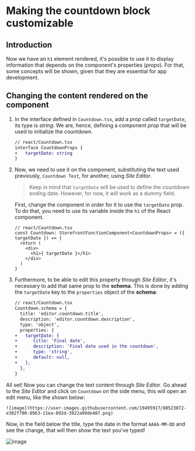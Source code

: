 # Making the countdown block customizable

## Introduction

Now we have an `h1` element rendered, it's possible to use it to display information that depends on the component's properties (*props*). For that, some concepts will be shown, given that they are essential for app development. 

## Changing the content rendered on the component

1. In the interface defined in `Countdown.tsx`, add a *prop* called `targetDate`, its type is *string*. We are, hence, defining a component *prop* that will be used to initialize the countdown.

    ```diff
    // react/Countdown.tsx
    interface CountdownProps {
    +   targetDate: string    
    }
    ```

2. Now, we need to use it on the component, substituting the text used previously, `Countdown Test`, for another, using *Site Editor*.

    >Keep in mind that `targetDate` will be used to define the countdown ending date. However, for now, it will work as a dummy field.

    First, change the component in order for it to use the `targetDate` prop. To do that, you need to use its variable inside the `h1` of the React component.

    ```tsx
    // react/Countdown.tsx
    const Countdown: StorefrontFunctionComponent<CountdownProps> = ({ targetDate }) => {
      return (
        <div>
          <h1>{ targetDate }</h1>
        </div>
      ) 
    }
    ```

3. Furthermore, to be able to edit this property through *Site Editor*, it's necessary to add that same prop to the **schema**. This is done by adding the `targetDate` key to the `properties` object of the **schema**:
    ```diff
    // react/Countdown.tsx
    Countdown.schema = {
      title: 'editor.countdown.title',
      description: 'editor.countdown.description',
      type: 'object',
      properties: {
    +   targetDate: {
    +      title: 'Final date',
    +      description: 'Final date used in the countdown',
    +      type: 'string',
    +      default: null,
    +   },
      },
    }
    ```

All set! Now you can change the text content through *Site Editor*. Go ahead to the *Site Editor* and click on `Countdown` on the side menu, this will open an edit menu, like the shown below:

    ![image](https://user-images.githubusercontent.com/19495917/80523072-e382f700-8963-11ea-892d-3922a99de487.png)

Now, in the field below the title, type the date in the format `AAAA-MM-DD` and see the change, that will then show the text you've typed! 

![image](https://user-images.githubusercontent.com/19495917/80523458-85a2df00-8964-11ea-9e74-f6d2c9cf5ab2.png)
